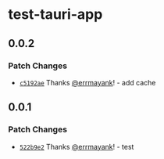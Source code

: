 # test-tauri-app

## 0.0.2

### Patch Changes

-   [`c5192ae`](https://github.com/errmayank/test-tauri-app/commit/c5192ae38b73510a87954d7ff12dca94315b4165) Thanks [@errmayank](https://github.com/errmayank)! - add cache

## 0.0.1

### Patch Changes

-   [`522b9e2`](https://github.com/errmayank/test-tauri-app/commit/522b9e2f27e7a58ef93fab64bf5f5a0c9d95070e) Thanks [@errmayank](https://github.com/errmayank)! - test
